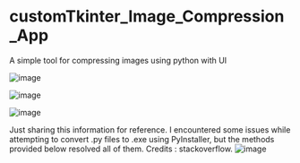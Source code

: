 # customTkinter_Image_Compression_App
A simple tool for compressing images using python with UI

![image](https://github.com/magician232/customTkinter_Image_Compression_App/assets/108206097/8a8f678d-7619-4b3a-9ee2-156d101b1cee)

![image](https://github.com/magician232/customTkinter_Image_Compression_App/assets/108206097/b5eeadd4-7d30-444a-bd3f-8fa7cd5b0f2b)

![image](https://github.com/magician232/customTkinter_Image_Compression_App/assets/108206097/d75d6f8b-0b27-4341-b73e-8a54cd5b011d)

Just sharing this information for reference. I encountered some issues while attempting to convert .py files to .exe using PyInstaller, but the methods provided below resolved all of them. Credits : stackoverflow. 
![image](https://github.com/magician232/customTkinter_Image_Compression_App/assets/108206097/8f453828-6793-438c-8605-740000ae142b)




